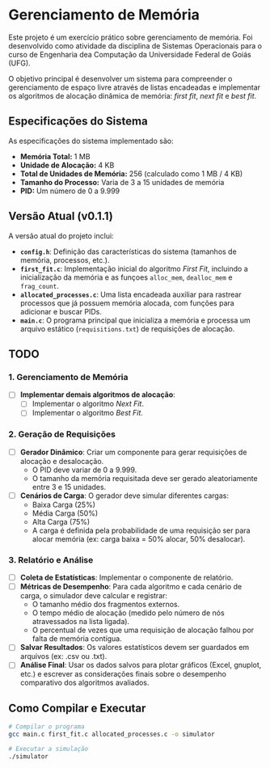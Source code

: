 # Gerenciamento de Memória

Este projeto é um exercício prático sobre gerenciamento de memória. Foi desenvolvido como atividade da disciplina de Sistemas Operacionais para o curso de Engenharia dea Computação da Universidade Federal de Goiás (UFG).

O objetivo principal é desenvolver um sistema para compreender o gerenciamento de espaço livre através de listas encadeadas e implementar os algoritmos de alocação dinâmica de memória: *first fit*, *next fit* e *best fit*.

## Especificações do Sistema

As especificações do sistema implementado são:
* **Memória Total:** 1 MB
* **Unidade de Alocação:** 4 KB
* **Total de Unidades de Memória:** 256 (calculado como 1 MB / 4 KB)
* **Tamanho do Processo:** Varia de 3 a 15 unidades de memória
* **PID:** Um número de 0 a 9.999

## Versão Atual (v0.1.1)

A versão atual do projeto inclui:
* **`config.h`**: Definição das características do sistema (tamanhos de memória, processos, etc.).
* **`first_fit.c`**: Implementação inicial do algoritmo *First Fit*, incluindo a inicialização da memória e as funçoes `alloc_mem`, `dealloc_mem` e `frag_count`.
* **`allocated_processes.c`**: Uma lista encadeada auxiliar para rastrear processos que já possuem memória alocada, com funções para adicionar e buscar PIDs.
* **`main.c`**: O programa principal que inicializa a memória e processa um arquivo estático (`requisitions.txt`) de requisições de alocação.

## TODO

### 1. Gerenciamento de Memória

* [ ] **Implementar demais algoritmos de alocação**:
    * [ ] Implementar o algoritmo *Next Fit*.
    * [ ] Implementar o algoritmo *Best Fit*.

### 2. Geração de Requisições

* [ ] **Gerador Dinâmico**: Criar um componente para gerar requisições de alocação e desalocação.
    * O PID deve variar de 0 a 9.999.
    * O tamanho da memória requisitada deve ser gerado aleatoriamente entre 3 e 15 unidades.
* [ ] **Cenários de Carga**: O gerador deve simular diferentes cargas:
    * Baixa Carga (25%)
    * Média Carga (50%)
    * Alta Carga (75%)
    * A carga é definida pela probabilidade de uma requisição ser para alocar memória (ex: carga baixa = 50% alocar, 50% desalocar).

### 3. Relatório e Análise

* [ ] **Coleta de Estatísticas**: Implementar o componente de relatório.
* [ ] **Métricas de Desempenho**: Para cada algoritmo e cada cenário de carga, o simulador deve calcular e registrar:
    * O tamanho médio dos fragmentos externos.
    * O tempo médio de alocação (medido pelo número de nós atravessados na lista ligada).
    * O percentual de vezes que uma requisição de alocação falhou por falta de memória contígua.
* [ ] **Salvar Resultados**: Os valores estatísticos devem ser guardados em arquivos (ex: .csv ou .txt).
* [ ] **Análise Final**: Usar os dados salvos para plotar gráficos (Excel, gnuplot, etc.) e escrever as considerações finais sobre o desempenho comparativo dos algoritmos avaliados.

## Como Compilar e Executar

```bash
# Compilar o programa
gcc main.c first_fit.c allocated_processes.c -o simulator

# Executar a simulação
./simulator